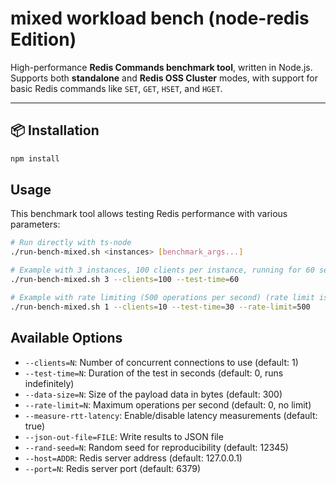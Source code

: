 # mixed workload bench (node-redis Edition)

High-performance **Redis Commands benchmark tool**, written in Node.js.  
Supports both **standalone** and **Redis OSS Cluster** modes, with support for basic Redis commands like `SET`, `GET`, `HSET`, and `HGET`.

--- 

## 📦 Installation

```bash
npm install
```

## Usage

This benchmark tool allows testing Redis performance with various parameters:

```bash
# Run directly with ts-node
./run-bench-mixed.sh <instances> [benchmark_args...]

# Example with 3 instances, 100 clients per instance, running for 60 seconds
./run-bench-mixed.sh 3 --clients=100 --test-time=60

# Example with rate limiting (500 operations per second) (rate limit is per instance)
./run-bench-mixed.sh 1 --clients=10 --test-time=30 --rate-limit=500
```

## Available Options

- `--clients=N`: Number of concurrent connections to use (default: 1)
- `--test-time=N`: Duration of the test in seconds (default: 0, runs indefinitely)
- `--data-size=N`: Size of the payload data in bytes (default: 300)
- `--rate-limit=N`: Maximum operations per second (default: 0, no limit)
- `--measure-rtt-latency`: Enable/disable latency measurements (default: true)
- `--json-out-file=FILE`: Write results to JSON file
- `--rand-seed=N`: Random seed for reproducibility (default: 12345)
- `--host=ADDR`: Redis server address (default: 127.0.0.1)
- `--port=N`: Redis server port (default: 6379)
